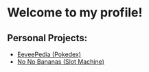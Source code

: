 # Welcome to my profile! 

## Personal Projects:
- [EeveePedia (Pokedex)](https://github.com/andrewzjs/eeveepedia)
- [No No Bananas (Slot Machine)](https://github.com/andrewzjs/personal-projects/tree/main/no-no-bananas)
